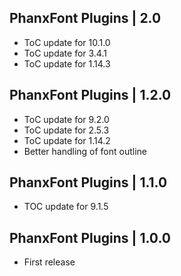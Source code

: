PhanxFont Plugins | 2.0
-----------------------
- ToC update for 10.1.0
- ToC update for 3.4.1
- ToC update for 1.14.3

PhanxFont Plugins | 1.2.0
-------------------------
- ToC update for 9.2.0
- ToC update for 2.5.3
- ToC update for 1.14.2
- Better handling of font outline

PhanxFont Plugins | 1.1.0
-------------------------
- TOC update for 9.1.5

PhanxFont Plugins | 1.0.0
-------------------------
- First release
